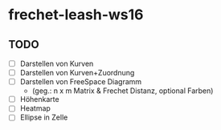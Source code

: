 # frechet-leash-ws16

## TODO

* [ ] Darstellen von Kurven
* [ ] Darstellen von Kurven+Zuordnung
* [ ] Darstellen von FreeSpace Diagramm
    - (geg.: n x m Matrix & Frechet Distanz, optional Farben)
* [ ] Höhenkarte
* [ ] Heatmap
* [ ] Ellipse in Zelle
